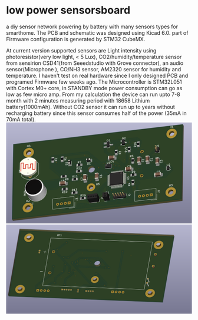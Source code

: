# low power sensorsboard
a diy sensor network powering by battery with many sensors types for smarthome.
The PCB and schematic was designed using Kicad 6.0.
part of Firmware configuration is generated by STM32 CubeMX.

At current version supported sensors are Light intensity using photoresistor(very low light, < 5 Lux), 
CO2/humidity/temperature sensor from sensirion CSD41(from Seeedstudio
with Grove connector), an audio sensor(Microphone ), CO/NH3 sensor, AM2320 sensor for humidity and temperature.
I haven't test on real hardware since I only designed PCB and programed Firmware few weeks ago.
The Microcontroller is STM32L051 with Cortex M0+ core, in STANDBY mode power consumption can go as low as few micro amp.
From my calculation the device can run upto 7-8 month with 2 minutes measuring period with
 18658 Lithium battery(1000mAh). Without CO2 sensor it can run up to years without recharging
  battery since this sensor consumes half of the power (35mA in 70mA total).
![alt text](https://github.com/thangheo/lpsensorsboard/blob/main/images/pcb1.png?raw=true)
![alt text](https://github.com/thangheo/lpsensorsboard/blob/main/images/pcb2.png?raw=true)
